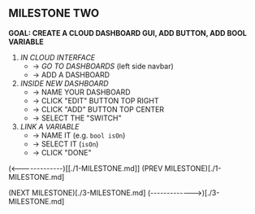 
## MILESTONE TWO
**GOAL: CREATE A CLOUD DASHBOARD GUI, ADD BUTTON, ADD BOOL VARIABLE** 

1. *IN CLOUD INTERFACE*
	- -> *GO TO DASHBOARDS* (left side navbar)
	- -> ADD A DASHBOARD
2. *INSIDE NEW DASHBOARD*
	- -> NAME YOUR DASHBOARD
	- -> CLICK "EDIT" BUTTON TOP RIGHT
	- -> CLICK "ADD" BUTTON TOP CENTER
	- -> SELECT THE "SWITCH"
3. *LINK A VARIABLE*
	- -> NAME IT (e.g. `bool isOn`)
	- -> SELECT IT (`isOn`)
	- -> CLICK "DONE"


(<-------------)[[./1-MILESTONE.md]]
(PREV MILESTONE)[./1-MILESTONE.md]

(NEXT MILESTONE)[./3-MILESTONE.md]
(------------->)[./3-MILESTONE.md]
